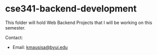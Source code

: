 # cse341-backend-development

This folder will hold Web Backend Projects that I will be working on this semester.

Contact:
* Email: kmausisa@byui.edu
